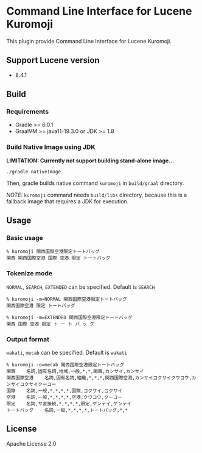 # Command Line Interface for Lucene Kuromoji

This plugin provide Command Line Interface for Lucene Kuromoji.

## Support Lucene version

* 8.4.1

## Build

### Requirements

* Gradle >= 6.0.1
* GraalVM >= java11-19.3.0 or JDK >= 1.8

### Build Native Image using JDK

**LIMITATION: Currently not support building stand-alone image...**

```
./gradle nativeImage
```

Then, gradle builds native command `kuromoji` in `build/graal` directory.

*NOTE:* `kuromoji` command needs `build/libs` directory, because this is a fallback image that requires a JDK for execution.


## Usage

### Basic usage

```
% kuromoji 関西国際空港限定トートバッグ
関西 関西国際空港 国際 空港 限定 トートバッグ
```

### Tokenize mode

`NORMAL`, `SEARCH`, `EXTENDED` can be specified. Default is `SEARCH`

```
% kuromoji -m=NORMAL 関西国際空港限定トートバッグ
関西国際空港 限定 トートバッグ
```

```
% kuromoji -m=EXTENDED 関西国際空港限定トートバッグ
関西 国際 空港 限定 ト ー ト バ ッ グ
```

### Output format

`wakati`, `mecab` can be specified. Default is `wakati`

```
% kuromoji -o=mecab 関西国際空港限定トートバッグ
関西    名詞,固有名詞,地域,一般,*,*,関西,カンサイ,カンサイ
関西国際空港    名詞,固有名詞,組織,*,*,*,関西国際空港,カンサイコクサイクウコウ,カンサイコクサイクーコー
国際    名詞,一般,*,*,*,*,国際,コクサイ,コクサイ
空港    名詞,一般,*,*,*,*,空港,クウコウ,クーコー
限定    名詞,サ変接続,*,*,*,*,限定,ゲンテイ,ゲンテイ
トートバッグ    名詞,一般,*,*,*,*,トートバッグ,*,*
```

## License

Apache License 2.0